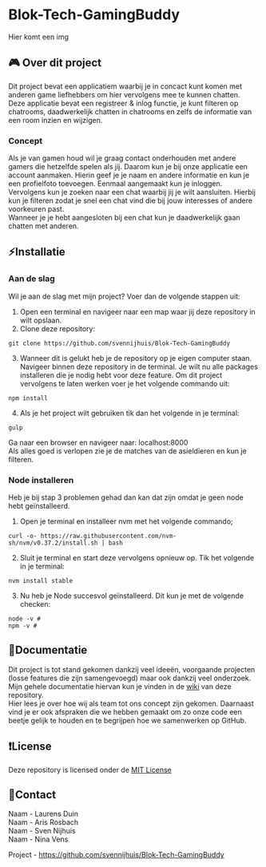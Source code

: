 # Blok-Tech-GamingBuddy
Hier komt een img

## 🎮 Over dit project
Dit project bevat een applicatiem waarbij je in concact kunt komen met anderen game liefhebbers om hier vervolgens
mee te kunnen chatten. <br>
Deze applicatie bevat een registreer & inlog functie, je kunt filteren op chatrooms, daadwerkelijk chatten in chatrooms en
zelfs de informatie van een room inzien en wijzigen.

### Concept
Als je van gamen houd wil je graag contact onderhouden met andere gamers die hetzelfde spelen als jij. Daarom kun je bij onze applicatie een account aanmaken. Hierin geef je je naam en andere informatie en kun je een profielfoto toevoegen.
Eenmaal aangemaakt kun je inloggen. Vervolgens kun je zoeken naar een chat waarbij jij je wilt aansluiten. Hierbij kun je filteren zodat je snel een chat vind die bij jouw interesses of andere voorkeuren past. <br>
Wanneer je je hebt aangesloten bij een chat kun je daadwerkelijk gaan chatten met anderen.


## :zap:Installatie 
### Aan de slag
Wil je aan de slag met mijn project? Voer dan de volgende stappen uit: <br>
1.	Open een terminal en navigeer naar een map waar jij deze repository in wilt opslaan.
2.	Clone deze repository:
```
git clone https://github.com/svennijhuis/Blok-Tech-GamingBuddy
```
3.  Wanneer dit is gelukt heb je de repository op je eigen computer staan. Navigeer binnen deze repository in de terminal. Je wilt nu alle packages installeren die je nodig hebt voor deze feature. Om dit project vervolgens te laten werken voer je het volgende commando uit: <br>
```
npm install
```
4.	Als je het project wilt gebruiken tik dan het volgende in je terminal:
```
gulp
```
Ga naar een browser en navigeer naar: localhost:8000 <br>
Als alles goed is verlopen zie je de matches van de asieldieren en kun je filteren. <br>

### Node installeren
Heb je bij stap 3 problemen gehad dan kan dat zijn omdat je geen node hebt geïnstalleerd. 
1.  Open je terminal en installeer nvm met het volgende commando;
```
curl -o- https://raw.githubusercontent.com/nvm-sh/nvm/v0.37.2/install.sh | bash
```
2.  Sluit je terminal en start deze vervolgens opnieuw op. Tik het volgende in je terminal:
```
nvm install stable
```
3.  Nu heb je Node succesvol geïnstalleerd. Dit kun je met de volgende checken:
```
node -v # 
npm -v # 
```

## :memo:Documentatie
Dit project is tot stand gekomen dankzij veel ideeën, voorgaande projecten (losse features die zijn samengevoegd) maar ook dankzij veel onderzoek. <br>
Mijn gehele documentatie hiervan kun je vinden in de [wiki](https://github.com/svennijhuis/Blok-Tech-GamingBuddy/wiki) van deze repository. <br>
Hier lees je over hoe wij als team tot ons concept zijn gekomen. Daarnaast vind je er ook afspraken die we hebben gemaakt om zo onze code een beetje gelijk te houden en te begrijpen hoe we samenwerken op GitHub.


## :heavy_exclamation_mark:License
Deze repository is licensed onder de [MIT License](https://github.com/svennijhuis/Blok-Tech-GamingBuddy/blob/main/LICENSE)

## :email:Contact
Naam -  Laurens Duin <br>
Naam -  Aris Rosbach <br>
Naam -  Sven Nijhuis <br>
Naam -  Nina Vens <br>

Project - https://github.com/svennijhuis/Blok-Tech-GamingBuddy

